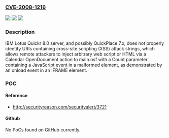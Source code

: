 ### [CVE-2008-1216](https://cve.mitre.org/cgi-bin/cvename.cgi?name=CVE-2008-1216)
![](https://img.shields.io/static/v1?label=Product&message=n%2Fa&color=blue)
![](https://img.shields.io/static/v1?label=Version&message=n%2Fa&color=blue)
![](https://img.shields.io/static/v1?label=Vulnerability&message=n%2Fa&color=brighgreen)

### Description

IBM Lotus Quickr 8.0 server, and possibly QuickPlace 7.x, does not properly identify URIs containing cross-site scripting (XSS) attack strings, which allows remote attackers to inject arbitrary web script or HTML via a Calendar OpenDocument action to main.nsf with a Count parameter containing a JavaScript event in a malformed element, as demonstrated by an onload event in an IFRAME element.

### POC

#### Reference
- http://securityreason.com/securityalert/3721

#### Github
No PoCs found on GitHub currently.

